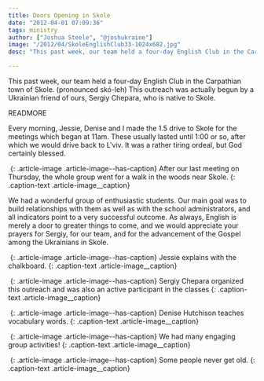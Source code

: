 ```yaml
---
title: Doors Opening in Skole
date: "2012-04-01 07:09:36"
tags: ministry
author: ["Joshua Steele", "@joshukraine"]
image: "/2012/04/SkoleEnglishClub33-1024x682.jpg"
desc: "This past week, our team held a four-day English Club in the Carpathian town of Skole. (pronounced skó-leh) This outreach was actually begun by a Ukrainian friend of ours, Sergiy Chepara, who is native to Skole."

---
```


This past week, our team held a four-day English Club in the Carpathian town of Skole. (pronounced skó-leh) This outreach was actually begun by a Ukrainian friend of ours, Sergiy Chepara, who is native to Skole.

READMORE

Every morning, Jessie, Denise and I made the 1.5 drive to Skole for the meetings which began at 11am. These usually lasted until 1:00 or so, after which we would drive back to L'viv. It was a rather tiring ordeal, but God certainly blessed.

<a href="//d21yo20tm8bmc2.cloudfront.net/2012/04/SkoleEnglishClub42.jpg"><img class="size-medium wp-image-1492" title="SkoleEnglishClub42" src="//d21yo20tm8bmc2.cloudfront.net/2012/04/SkoleEnglishClub42-450x300.jpg" alt="" /></a>
{: .article-image .article-image--has-caption}
After our last meeting on Thursday, the whole group went for a walk in the woods near Skole.
{: .caption-text .article-image__caption}

We had a wonderful group of enthusiastic students. Our main goal was to build relationships with them as well as with the school administrators, and all indicators point to a very successful outcome. As always, English is merely a door to greater things to come, and we would appreciate your prayers for Sergiy, for our team, and for the advancement of the Gospel among the Ukrainians in Skole.

<a href="//d21yo20tm8bmc2.cloudfront.net/2012/04/SkoleEnglishClub6.jpg"><img class="size-medium wp-image-1493" title="SkoleEnglishClub6" src="//d21yo20tm8bmc2.cloudfront.net/2012/04/SkoleEnglishClub6-450x300.jpg" alt="" /></a>
{: .article-image .article-image--has-caption}
Jessie explains with the chalkboard.
{: .caption-text .article-image__caption}

<a href="//d21yo20tm8bmc2.cloudfront.net/2012/04/SkoleEnglishClub10.jpg"><img class="size-medium wp-image-1494" title="SkoleEnglishClub10" src="//d21yo20tm8bmc2.cloudfront.net/2012/04/SkoleEnglishClub10-450x300.jpg" alt="" /></a>
{: .article-image .article-image--has-caption}
Sergiy Chepara organized this outreach and was also an active participant in the classes
{: .caption-text .article-image__caption}

<a href="//d21yo20tm8bmc2.cloudfront.net/2012/04/SkoleEnglishClub15.jpg"><img class="size-medium wp-image-1495" title="SkoleEnglishClub15" src="//d21yo20tm8bmc2.cloudfront.net/2012/04/SkoleEnglishClub15-450x300.jpg" alt="" /></a>
{: .article-image .article-image--has-caption}
Denise Hutchison teaches vocabulary words.
{: .caption-text .article-image__caption}

<a href="//d21yo20tm8bmc2.cloudfront.net/2012/04/SkoleEnglishClub24.jpg"><img class="size-medium wp-image-1496" title="SkoleEnglishClub24" src="//d21yo20tm8bmc2.cloudfront.net/2012/04/SkoleEnglishClub24-450x300.jpg" alt="" /></a>
{: .article-image .article-image--has-caption}
We had many engaging group activities!
{: .caption-text .article-image__caption}

<a href="//d21yo20tm8bmc2.cloudfront.net/2012/04/SkoleEnglishClub73.jpg"><img class="size-medium wp-image-1497" title="SkoleEnglishClub73" src="//d21yo20tm8bmc2.cloudfront.net/2012/04/SkoleEnglishClub73-450x300.jpg" alt="" /></a>
{: .article-image .article-image--has-caption}
Some people never get old.
{: .caption-text .article-image__caption}
